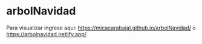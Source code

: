 # arbolNavidad
Para visualizar ingrese aquì: https://micacarabajal.github.io/arbolNavidad/ o https://arbolnavidad.netlify.app/



